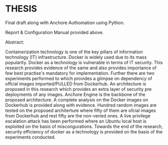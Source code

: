 # THESIS


Final draft along with Anchore Authomation using Python. 

Report & Configuration Manual provided above.

Abstract:

Containerization technology is one of the key pillars of information technology (IT) infrastructure. Docker is widely used due to its mass popularity. Docker as a technology is vulnerable in terms of IT security. This research provides evidence of the same and also provides importance of few best practise's mandatory for implementation. Further there are two experiments performed to which provides a glimpse on dependency of offcial images imported/PULLED from Dockerhub. An architecture is proposed in this research which provides an extra layer of security pre deployments of any images. Anchore Engine is the backbone of the proposed architecture. A complete analysis on the Docker images on Dockerhub is provided along with evidence. Hundred random images are tested on the proposed architerture where fifty of them are ofcial images from Dockerhub and rest fifty are the non-veried ones. A live privilege escalation attack has been performed where an Ubuntu local host is exploited on the basis of miscongurations. Towards the end of the research, security efficiency of docker as a technology is provided on the basis of the experiments conducted.
